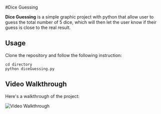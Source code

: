 #Dice Guessing 

**Dice Guessing** is a simple graphic project with python that allow user to guess the total number of 5 dice, which will then let the user know if their guess is close to the real result.

## Usage
Clone the repository and follow the following instruction:
``` 
cd directory 
python diceGuessing.py 
```

## Video Walkthrough 

Here's a walkthrough of the project:

<img src='http://i.imgur.com/GTbaRCH.gif' title='Dice Guessing' width='' alt='Video Walkthrough' />
